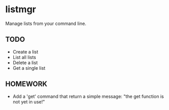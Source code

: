 # listmgr
Manage lists from your command line.

## TODO

- Create a list
- List all lists
- Delete a list
- Get a single list

## HOMEWORK

- Add a 'get' command that return a simple message: "the get function is not yet in use!"
